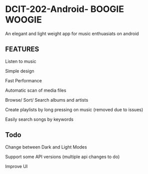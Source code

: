 # DCIT-202-Android-  BOOGIE WOOGIE
An elegant and light weight app for music enthuasiats on android

## FEATURES

  Listen to music

  Simple design
  
  Fast Performance
  
  Automatic scan of media files
  
  Browse/ Sort/ Search albums and artists
  
  Create playlists by long pressing on music (removed due to issues)
  
  Easily search songs by keywords


## Todo

  Change between Dark and Light Modes
  
  Support some API versions (multiple api changes to do)
  
  Improve UI
   
